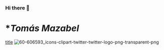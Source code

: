 ### Hi there 👋

# **Tomás Mazabel*
	
  [title](https://twitter.com/tomazabel_27)
  ![60-606593_icons-clipart-twitter-twitter-logo-png-transparent-png](https://user-images.githubusercontent.com/114431022/192404188-91c107b0-806a-4962-aaee-4f4669df5896.png)
  
  
